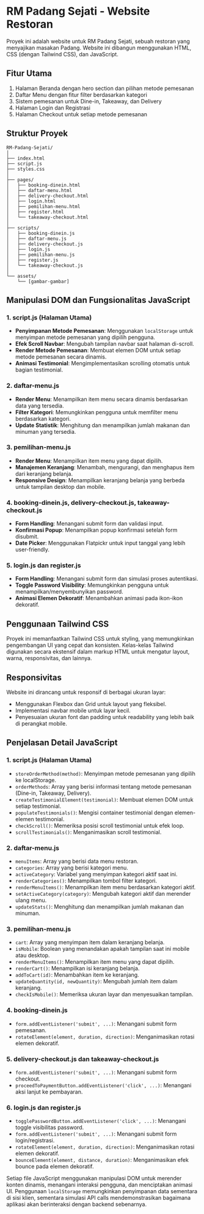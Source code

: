 # RM Padang Sejati - Website Restoran

Proyek ini adalah website untuk RM Padang Sejati, sebuah restoran yang menyajikan masakan Padang. Website ini dibangun menggunakan HTML, CSS (dengan Tailwind CSS), dan JavaScript.

## Fitur Utama

1. Halaman Beranda dengan hero section dan pilihan metode pemesanan
2. Daftar Menu dengan fitur filter berdasarkan kategori
3. Sistem pemesanan untuk Dine-in, Takeaway, dan Delivery
4. Halaman Login dan Registrasi
5. Halaman Checkout untuk setiap metode pemesanan

## Struktur Proyek

```
RM-Padang-Sejati/
│
├── index.html
├── script.js
├── styles.css
│
├── pages/
│   ├── booking-dinein.html
│   ├── daftar-menu.html
│   ├── delivery-checkout.html
│   ├── login.html
│   ├── pemilihan-menu.html
│   ├── register.html
│   └── takeaway-checkout.html
│
├── scripts/
│   ├── booking-dinein.js
│   ├── daftar-menu.js
│   ├── delivery-checkout.js
│   ├── login.js
│   ├── pemilihan-menu.js
│   ├── register.js
│   └── takeaway-checkout.js
│
└── assets/
    └── [gambar-gambar]
```

## Manipulasi DOM dan Fungsionalitas JavaScript

### 1. script.js (Halaman Utama)

- **Penyimpanan Metode Pemesanan**: Menggunakan `localStorage` untuk menyimpan metode pemesanan yang dipilih pengguna.
- **Efek Scroll Navbar**: Mengubah tampilan navbar saat halaman di-scroll.
- **Render Metode Pemesanan**: Membuat elemen DOM untuk setiap metode pemesanan secara dinamis.
- **Animasi Testimonial**: Mengimplementasikan scrolling otomatis untuk bagian testimonial.

### 2. daftar-menu.js

- **Render Menu**: Menampilkan item menu secara dinamis berdasarkan data yang tersedia.
- **Filter Kategori**: Memungkinkan pengguna untuk memfilter menu berdasarkan kategori.
- **Update Statistik**: Menghitung dan menampilkan jumlah makanan dan minuman yang tersedia.

### 3. pemilihan-menu.js

- **Render Menu**: Menampilkan item menu yang dapat dipilih.
- **Manajemen Keranjang**: Menambah, mengurangi, dan menghapus item dari keranjang belanja.
- **Responsive Design**: Menampilkan keranjang belanja yang berbeda untuk tampilan desktop dan mobile.

### 4. booking-dinein.js, delivery-checkout.js, takeaway-checkout.js

- **Form Handling**: Menangani submit form dan validasi input.
- **Konfirmasi Popup**: Menampilkan popup konfirmasi setelah form disubmit.
- **Date Picker**: Menggunakan Flatpickr untuk input tanggal yang lebih user-friendly.

### 5. login.js dan register.js

- **Form Handling**: Menangani submit form dan simulasi proses autentikasi.
- **Toggle Password Visibility**: Memungkinkan pengguna untuk menampilkan/menyembunyikan password.
- **Animasi Elemen Dekoratif**: Menambahkan animasi pada ikon-ikon dekoratif.

## Penggunaan Tailwind CSS

Proyek ini memanfaatkan Tailwind CSS untuk styling, yang memungkinkan pengembangan UI yang cepat dan konsisten. Kelas-kelas Tailwind digunakan secara ekstensif dalam markup HTML untuk mengatur layout, warna, responsivitas, dan lainnya.

## Responsivitas

Website ini dirancang untuk responsif di berbagai ukuran layar:
- Menggunakan Flexbox dan Grid untuk layout yang fleksibel.
- Implementasi navbar mobile untuk layar kecil.
- Penyesuaian ukuran font dan padding untuk readability yang lebih baik di perangkat mobile.

## Penjelasan Detail JavaScript

### 1. script.js (Halaman Utama)

- `storeOrderMethod(method)`: Menyimpan metode pemesanan yang dipilih ke localStorage.
- `orderMethods`: Array yang berisi informasi tentang metode pemesanan (Dine-in, Takeaway, Delivery).
- `createTestimonialElement(testimonial)`: Membuat elemen DOM untuk setiap testimonial.
- `populateTestimonials()`: Mengisi container testimonial dengan elemen-elemen testimonial.
- `checkScroll()`: Memeriksa posisi scroll testimonial untuk efek loop.
- `scrollTestimonials()`: Menganimasikan scroll testimonial.

### 2. daftar-menu.js

- `menuItems`: Array yang berisi data menu restoran.
- `categories`: Array yang berisi kategori menu.
- `activeCategory`: Variabel yang menyimpan kategori aktif saat ini.
- `renderCategories()`: Menampilkan tombol filter kategori.
- `renderMenuItems()`: Menampilkan item menu berdasarkan kategori aktif.
- `setActiveCategory(category)`: Mengubah kategori aktif dan merender ulang menu.
- `updateStats()`: Menghitung dan menampilkan jumlah makanan dan minuman.

### 3. pemilihan-menu.js

- `cart`: Array yang menyimpan item dalam keranjang belanja.
- `isMobile`: Boolean yang menandakan apakah tampilan saat ini mobile atau desktop.
- `renderMenuItems()`: Menampilkan item menu yang dapat dipilih.
- `renderCart()`: Menampilkan isi keranjang belanja.
- `addToCart(id)`: Menambahkan item ke keranjang.
- `updateQuantity(id, newQuantity)`: Mengubah jumlah item dalam keranjang.
- `checkIsMobile()`: Memeriksa ukuran layar dan menyesuaikan tampilan.

### 4. booking-dinein.js

- `form.addEventListener('submit', ...)`: Menangani submit form pemesanan.
- `rotateElement(element, duration, direction)`: Menganimasikan rotasi elemen dekoratif.

### 5. delivery-checkout.js dan takeaway-checkout.js

- `form.addEventListener('submit', ...)`: Menangani submit form checkout.
- `proceedToPaymentButton.addEventListener('click', ...)`: Menangani aksi lanjut ke pembayaran.

### 6. login.js dan register.js

- `togglePasswordButton.addEventListener('click', ...)`: Menangani toggle visibilitas password.
- `form.addEventListener('submit', ...)`: Menangani submit form login/registrasi.
- `rotateElement(element, duration, direction)`: Menganimasikan rotasi elemen dekoratif.
- `bounceElement(element, distance, duration)`: Menganimasikan efek bounce pada elemen dekoratif.

Setiap file JavaScript menggunakan manipulasi DOM untuk merender konten dinamis, menangani interaksi pengguna, dan menciptakan animasi UI. Penggunaan `localStorage` memungkinkan penyimpanan data sementara di sisi klien, sementara simulasi API calls mendemonstrasikan bagaimana aplikasi akan berinteraksi dengan backend sebenarnya.